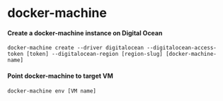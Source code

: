 # docker-machine

#### Create a docker-machine instance on Digital Ocean

    docker-machine create --driver digitalocean --digitalocean-access-token [token] --digitalocean-region [region-slug] [docker-machine-name]

#### Point docker-machine to target VM

    docker-machine env [VM name]